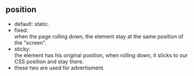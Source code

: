 ## position

- default: static.
- fixed:   
when the page rolling down, the element stay at the same position of the "screen".
- sticky:   
the element has his original position, when rolling down, it sticks to our CSS position and stay there.
- these two are used for advertisment.



